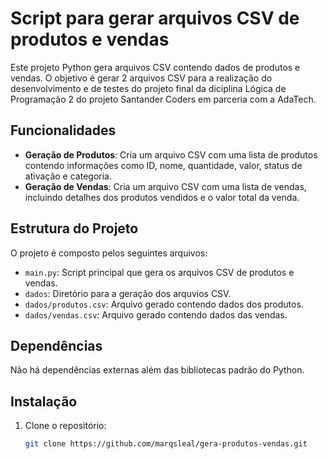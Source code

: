 # Script para gerar arquivos CSV de produtos e vendas

Este projeto Python gera arquivos CSV contendo dados de produtos e vendas. O objetivo é gerar 2 arquivos CSV para a realização do desenvolvimento e de testes do projeto final da diciplina Lógica de Programação 2 do projeto Santander Coders em parceria com a AdaTech.

## Funcionalidades

- **Geração de Produtos**: Cria um arquivo CSV com uma lista de produtos contendo informações como ID, nome, quantidade, valor, status de ativação e categoria.
- **Geração de Vendas**: Cria um arquivo CSV com uma lista de vendas, incluindo detalhes dos produtos vendidos e o valor total da venda.

## Estrutura do Projeto

O projeto é composto pelos seguintes arquivos:

- `main.py`: Script principal que gera os arquivos CSV de produtos e vendas.
- `dados`: Diretório para a geração dos arquvios CSV.
- `dados/produtos.csv`: Arquivo gerado contendo dados dos produtos.
- `dados/vendas.csv`: Arquivo gerado contendo dados das vendas.

## Dependências

Não há dependências externas além das bibliotecas padrão do Python.

## Instalação

1. Clone o repositório:
   ```bash
   git clone https://github.com/marqsleal/gera-produtos-vendas.git
   
